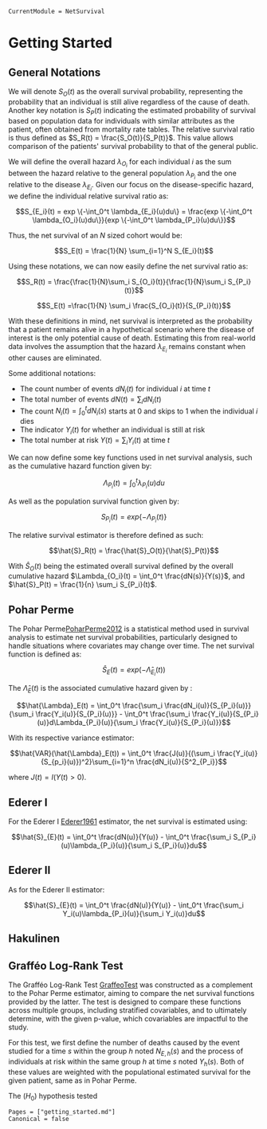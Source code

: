 ```@meta
CurrentModule = NetSurvival
```

# Getting Started

## General Notations

We will denote $S_O(t)$ as the overall survival probability, representing the probability that an individual is still alive regardless of the cause of death. Another key notation is $S_P(t)$ indicating the estimated probability of survival based on population data for individuals with similar attributes as the patient, often obtained from mortality rate tables. The relative survival ratio is thus defined as $S_R(t) = \frac{S_O(t)}{S_P(t)}$. This value allows comparison of the patients' survival probability to that of the general public.

We will define the overall hazard $\lambda_{O_i}$ for each individual $i$ as the sum between the hazard relative to the general population $\lambda_{P_i}$ and the one relative to the disease $\lambda_{E_i}$. Given our focus on the disease-specific hazard, we define the individual relative survival ratio as:

$$S_{E_i}(t) = exp \{-\int_0^t \lambda_{E_i}(u)du\} = \frac{exp \{-\int_0^t \lambda_{O_i}(u)du\}}{exp \{-\int_0^t \lambda_{P_i}(u)du\}}$$

Thus, the net survival of an $N$ sized cohort would be:

$$S_E(t) = \frac{1}{N} \sum_{i=1}^N S_{E_i}(t)$$

Using these notations, we can now easily define the net survival ratio as:

$$S_R(t) = \frac{\frac{1}{N}\sum_i S_{O_i}(t)}{\frac{1}{N}\sum_i S_{P_i}(t)}$$

$$S_E(t) =\frac{1}{N} \sum_i \frac{S_{O_i}(t)}{S_{P_i}(t)}$$

With these definitions in mind, net survival is interpreted as the probability that a patient remains alive in a hypothetical scenario where the disease of interest is the only potential cause of death. Estimating this from real-world data involves the assumption that the hazard $\lambda_{E_i}$ remains constant when other causes are eliminated. 

Some additional notations:

- The count number of events $dN_i(t)$ for individual $i$ at time $t$ 
- The total number of events $dN(t) = \sum_i dN_i(t)$
- The count $N_i(t) = \int_0^t dN_i(s)$ starts at 0 and skips to 1 when the individual $i$ dies
- The indicator $Y_i(t)$ for whether an individual is still at risk 
- The total number at risk $Y(t) = \sum_i Y_i(t)$ at time $t$

We can now define some key functions used in net survival analysis, such as the cumulative hazard function given by: 

$$\Lambda_{P_i}(t) = \int_0^t \lambda_{P_i}(u)du$$

As well as the population survival function given by:

$$S_{P_i}(t) = exp\{-\Lambda_{P_i}(t)\}$$

The relative survival estimator is therefore defined as such:

$$\hat{S}_R(t) = \frac{\hat{S}_O(t)}{\hat{S}_P(t)}$$

With $\hat{S}_O(t)$ being the estimated overall survival defined by the overall cumulative hazard $\Lambda_{O_i}(t) = \int_0^t \frac{dN(s)}{Y(s)}$, and $\hat{S}_P(t) = \frac{1}{n} \sum_i S_{P_i}(t)$.

## Pohar Perme

The Pohar Perme[PoharPerme2012](@cite) is a statistical method used in survival analysis to estimate net survival probabilities, particularly designed to handle situations where covariates may change over time. The net survival function is defined as:

$$\hat{S}_{E}(t) = exp(-\hat{\Lambda}_{E_i}(t))$$

The $\hat{\Lambda}_E(t)$ is the associated cumulative hazard given by : 

$$\hat{\Lambda}_E(t) = \int_0^t \frac{\sum_i \frac{dN_i(u)}{S_{P_i}(u)}}{\sum_i \frac{Y_i(u)}{S_{P_i}(u)}} - \int_0^t \frac{\sum_i \frac{Y_i(u)}{S_{P_i}(u)}d\Lambda_{P_i}(u)}{\sum_i \frac{Y_i(u)}{S_{P_i}(u)}}$$

With its respective variance estimator:

$$\hat{VAR}(\hat{\Lambda}_E(t)) = \int_0^t \frac{J(u)}{(\sum_i \frac{Y_i(u)}{S_{p_i}(u)})^2}\sum_{i=1}^n \frac{dN_i(u)}{S^2_{P_i}}$$

where $J(t) = I(Y(t) > 0)$.

## Ederer I

For the Ederer I [Ederer1961](@cite) estimator, the net survival is estimated using:

$$\hat{S}_{E}(t) = \int_0^t \frac{dN(u)}{Y(u)} - \int_0^t \frac{\sum_i S_{P_i}(u)\lambda_{P_i}(u)}{\sum_i S_{P_i}(u)}du$$

## Ederer II

As for the Ederer II estimator:

$$\hat{S}_{E}(t) = \int_0^t \frac{dN(u)}{Y(u)} - \int_0^t \frac{\sum_i Y_i(u)\lambda_{P_i}(u)}{\sum_i Y_i(u)}du$$

## Hakulinen

## Grafféo Log-Rank Test

The Grafféo Log-Rank Test [GraffeoTest](@cite) was constructed as a complement to the Pohar Perme estimator, aiming to compare the net survival functions provided by the latter. The test  is designed to compare these functions across multiple groups, including stratified covariables, and to ultimately determine, with the given p-value, which covariables are impactful to the study. 

For this test, we first define the number of deaths caused by the event studied for a time $s$ within the group $h$ noted $N_{E,h}(s)$ and the process of individuals at risk within the same group $h$ at time $s$ noted $Y_h(s)$. Both of these values are weighted with the populational estimated survival for the given patient, same as in Pohar Perme. 

The $(H_0)$ hypothesis tested 

```@bibliography
Pages = ["getting_started.md"]
Canonical = false
```